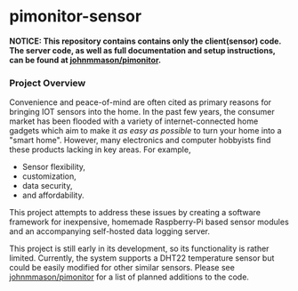 # pimonitor-sensor

**NOTICE: This repository contains contains only the client(sensor) code.  The server code, as well as full documentation and setup instructions, can be found at [johnmmason/pimonitor](https://github.com/johnmmason/pimonitor).**

### Project Overview

Convenience and peace-of-mind are often cited as primary reasons for bringing IOT sensors into the home.  In the past few years, the consumer market has been flooded with a variety of internet-connected home gadgets which aim to make it *as easy as possible* to turn your home into a "smart home".  However, many electronics and computer hobbyists find these products lacking in key areas.  For example,

* Sensor flexibility,
* customization,
* data security,
* and affordability.

This project attempts to address these issues by creating a software framework for inexpensive, homemade Raspberry-Pi based sensor modules and an accompanying self-hosted data logging server.

This project is still early in its development, so its functionality is rather limited.  Currently, the system supports a DHT22 temperature sensor but could be easily modified for other similar sensors.  Please see [johnmmason/pimonitor](https://github.com/johnmmason/pimonitor) for a list of planned additions to the code.

